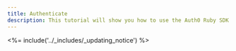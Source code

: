 ```yaml
---
title: Authenticate
description: This tutorial will show you how to use the Auth0 Ruby SDK to add authentication and authorization to your API.
---
```


<%= include('../_includes/_updating_notice') %>